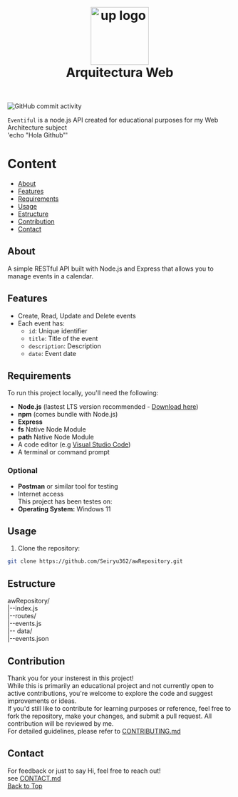 <h1 align="center">
  <br>
  <a href="https://www.palermo.edu"><img src="https://www.palermo.edu/images/header/logo@2x.png" alt="up logo" width="130"></a>
  <a name="Top"></a>
<br>
  Arquitectura Web 
</h1>
<br>

![GitHub commit activity](https://img.shields.io/github/commit-activity/w/Seiryu362/awRepository)

`Eventiful` is a node.js API created for educational purposes for my Web Architecture subject  
'echo "Hola Github"'

# Content  
- [About](#About) 
- [Features](#Features)
- [Requirements](#Requirements)
- [Usage](#Usage)  
- [Estructure](#Estructure)
- [Contribution](#Contribution)  
- [Contact](#Contact)
  
## About
A simple RESTful API built with Node.js and Express that allows you to manage events in a calendar.  

## Features
- Create, Read, Update and Delete events
- Each event has:
  - `id`: Unique identifier
  - `title`: Title of the event
  - `description`: Description
  - `date`: Event date
 
## Requirements
To run this project locally, you'll need the following:  
- **Node.js** (lastest LTS version recommended - [Download here](https://nodejs.org/en/download))  
- **npm** (comes bundle with Node.js)  
- **Express** 
- **fs** Native Node Module  
- **path** Native Node Module  
- A code editor (e.g [Visual Studio Code](https://code.visualstudio.com))  
- A terminal or command prompt  

### Optional
- **Postman** or similar tool for testing  
- Internet access  
This project has been testes on:  
- **Operating System:** Windows 11

## Usage
1. Clone the repository:  
```bash
git clone https://github.com/Seiryu362/awRepository.git
```  

## Estructure
awRepository/  
|--index.js  
|--routes/  
 |--events.js  
|-- data/  
 |--events.json  

## Contribution
Thank you for your insterest in this project!  
While this is primarily an educational project and not currently open to active contributions, you're welcome to explore the code and 
suggest improvements or ideas.  
If you'd still like to contribute for learning purposes or reference, feel free to fork the repository, make your changes, 
and submit a pull request. All contribution will be reviewed by me.  
For detailed guidelines, please refer to [CONTRIBUTING.md](https://github.com/Seiryu362/awRepository/blob/main/CONTRIBUTING.md)  

## Contact
For feedback or just to say Hi, feel free to reach out!  
see [CONTACT.md](https://github.com/Seiryu362/awRepository/blob/main/CONTACT.md)  
[Back to Top](#top)
